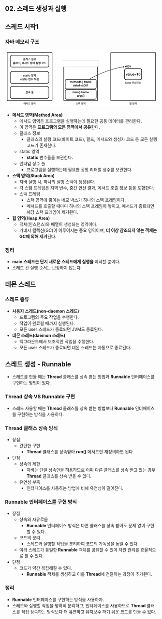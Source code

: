 ## 02. 스레드 생성과 실행
## 스레드 시작1

### 자바 메모리 구조
![img_1.png](images/자바%20메모리%20구조.png)
- **메서드 영역(Method Area)**
  - 메서드 영역은 프로그램을 실행하는데 필요한 공통 데이터를 관리한다.
  - 이 영역은 **프로그램의 모든 영역에서 공유**한다.
  - 클래스 정보
    - 클래스의 실행 코드(바이트 코드), 필드, 메서드와 생성자 코드 등 모든 실행 코드가 존재한다.
  - static 영역
    - **static** 변수들을 보관한다.
  - 런타임 상수 풀
    - 프로그램을 실행하는데 필요한 공통 리터럴 상수를 보관한다.
- **스택 영역(Stack Area)**
  - 자바 실행 시, 하나의 실행 스택이 생성된다.
  - 각 스탬 프레임은 지역 변수, 중간 연산 결과, 메서드 호출 정보 등을 포함한다.
  - 스택 프레임
    - 스택 영역에 쌓이는 네모 박스가 하나의 스택 프레임이다.
    - 메서드를 호출할 때마다 하나의 스택 프레임이 쌓이고, 메서드가 종료되면 해당 스택 프레임이 제거된다.
- **힙 영역(Heap Area)**
  - 객체(인스턴스)와 배열이 생성되는 영역이다.
  - 가비지 컬렉션(GC)이 이루어지는 중요 영역이며, **더 이상 참조되지 않는 객체는 GC에 의해 제거**된다.


### 정리
- **main 스레드는 단지 새로운 스레드에게 실행을 지시**할 뿐이다.
- 스레드 간 실행 순서는 보장하지 않는다.


## 데몬 스레드
### 스레드 종류
- **사용자 스레드(non-daemon 스레드)**
  - 프로그램의 주요 작업을 수행한다.
  - 작업이 완료될 때까지 실행된다.
  - 모든 user 스레드가 종료되면 JVM도 종료된다.
- **데몬 스레드(daemon 스레드)**
  - 백그라운드에서 보조적인 작업을 수행한다.
  - 모든 user 스레드가 종료되면 데몬 스레드는 자동으로 종료된다.


## 스레드 생성 - Runnable
- 스레드를 만들 때는 **Thread** 클래스를 상속 받는 방법과 **Runnable** 인터페이스를 구현하는 방법이 있다.

### Thread 상속 VS Runnable 구현
- 스레드 사용할 때는 **Thread** 클래스를 상속 받는 방법보다 **Runnable** 인터페이스를 구현하는 방식을 사용하다.

### Thread 클래스 상속 방식
- 장점
  - 간단한 구현 
    -  **Thread** 클래스를 상속받아 **run()** 메서드만 재정의하면 된다.
- 단점
  - 상속의 제한 
    - 자바는 단일 상속만을 허용하므로 이미 다른 클래스를 상속 받고 있는 경우 **Thread** 클래스를 상속 받을 수 없다.
  - 유연성 부족 
    - 인터페이스를 사용하는 방법에 비해 유연성이 떨어진다.

### Runnable 인터페이스를 구현 방식
- 장점
  - 상속의 자유로움 
    - **Runnable** 인터페이스 방식은 다른 클래스를 상속 받아도 문제 없이 구현할 수 있다.
  - 코드의 분리 
    - 스레드와 실행할 작업을 분리하여 코드의 가독성을 높일 수 있다.
  - 여러 스레드가 동일한 **Runnable** 객체를 공유할 수 있어 자원 관리를 효율적으로 할 수 있다.
- 단점
  - 코드가 약간 복잡해질 수 있다.
    - **Runnable** 객체를 생성하고 이를 **Thread**에 전달하는 과정이 추가된다.

### 정리
- **Runnable** 인터페이스를 구현하는 방식을 사용하자.
- 스레드와 실행할 작업을 명확히 분리하고, 인터페이스를 사용하므로 **Thread** 클래스를 직접 상속하는 방식보다 더 유연하고 유지보수 하기 쉬운 코드를 만들 수 있다.